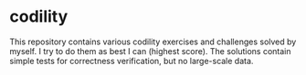 # codility
This repository contains various codility exercises and challenges solved by myself. I try to do them as best I can (highest score). The solutions contain simple tests for correctness verification, but no large-scale data.
